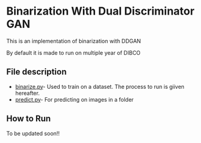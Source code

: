 # Binarization With Dual Discriminator GAN
This is an implementation of binarization with DDGAN

By default it is made to run on multiple year of DIBCO

## File description
* [binarize.py](binarize.py)- Used to train on a dataset. The process to run is giiven hereafter.
* [predict.py](predict.py)- For predicting on images in a folder

## How to Run
To be updated soon!!

